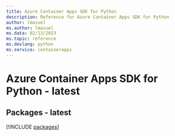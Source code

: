 ```yaml
---
title: Azure Container Apps SDK for Python
description: Reference for Azure Container Apps SDK for Python
author: lmazuel
ms.author: lmazuel
ms.data: 02/13/2023
ms.topic: reference
ms.devlang: python
ms.service: containerapps
---
```

# Azure Container Apps SDK for Python - latest
## Packages - latest
[!INCLUDE [packages](container-apps-index.md)]